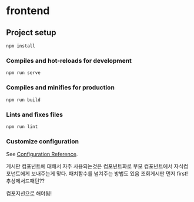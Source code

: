 # frontend

## Project setup
```
npm install
```

### Compiles and hot-reloads for development
```
npm run serve
```

### Compiles and minifies for production
```
npm run build
```

### Lints and fixes files
```
npm run lint
```

### Customize configuration
See [Configuration Reference](https://cli.vuejs.org/config/).



게시판 컴포넌트에 대해서 자주 사용되는것은 컴포넌트화로
부모 컴포넌트에서 자식컴포넌트에게 보내주는게 맞다.
패치함수를 넘겨주는 방법도 있음
조회게시판 먼저 first!
추상메서드패턴??

컴포지션으로 해야됨!
